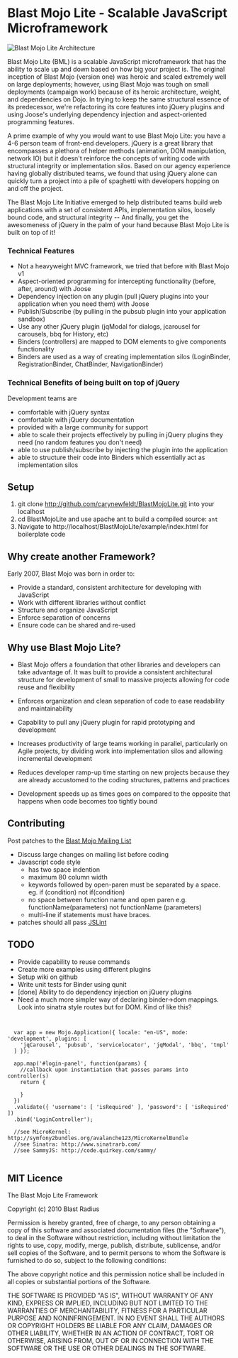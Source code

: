 # Blast Mojo Lite - Scalable JavaScript Microframework

![Blast Mojo Lite Architecture](http://mojo.bueza.com/bml/architecture.png)

Blast Mojo Lite (BML) is a scalable JavaScript microframework that has the ability to scale up and down based on how big your project is. The original inception of Blast Mojo (version one) was heroic and scaled extremely well on large deployments; however, using Blast Mojo was tough on small deployments (campaign work) because of its heroic architecture, weight, and dependencies on Dojo. In trying to keep the same structural essence of its predecessor, we're refactoring its core features into jQuery plugins and using Joose's underlying dependency injection and aspect-oriented programming features.

A prime example of why you would want to use Blast Mojo Lite: you have a 4-6 person team of front-end developers. jQuery is a great library that encompasses a plethora of helper methods (animation, DOM manipulation, network IO) but it doesn't reinforce the concepts of writing code with structural integrity or implementation silos. Based on our agency experience having globally distributed teams, we found that using jQuery alone can quickly turn a project into a pile of spaghetti with developers hopping on and off the project.

The Blast Mojo Lite Initiative emerged to help distributed teams build web applications with a set of consistent APIs, implementation silos, loosely bound code, and structural integrity -- And finally, you get the awesomeness of jQuery in the palm of your hand because Blast Mojo Lite is built on top of it!

### Technical Features

* Not a heavyweight MVC framework, we tried that before with Blast Mojo v1
* Aspect-oriented programming for intercepting functionality (before, after, around) with Joose
* Dependency injection on any plugin (pull jQuery plugins into your application when you need them) with Joose
* Publish/Subscribe (by pulling in the pubsub plugin into your application sandbox)
* Use any other jQuery plugin (jqModal for dialogs, jcarousel for carousels, bbq for History, etc)
* Binders (controllers) are mapped to DOM elements to give components functionality
* Binders are used as a way of creating implementation silos (LoginBinder, RegistrationBinder, ChatBinder, NavigationBinder)

### Technical Benefits of being built on top of jQuery

Development teams are

* comfortable with jQuery syntax 
* comfortable with jQuery documentation 
* provided with a large community for support
* able to scale their projects effectively by pulling in jQuery plugins they need (no random features you don't need)
* able to use publish/subscribe by injecting the plugin into the application
* able to structure their code into Binders which essentially act as implementation silos

## Setup

1. git clone http://github.com/carynewfeldt/BlastMojoLite.git into your localhost 
1. cd BlastMojoLite and use apache ant to build a compiled source: <code>ant</code>
1. Navigate to http://localhost/BlastMojoLite/example/index.html for boilerplate code

## Why create another Framework?

Early 2007, Blast Mojo was born in order to:

* Provide a standard, consistent architecture for developing with JavaScript
* Work with different libraries without conflict
* Structure and organize JavaScript
* Enforce separation of concerns
* Ensure code can be shared and re-used


## Why use Blast Mojo Lite?

* Blast Mojo offers a foundation that other libraries and developers can take advantage of. It was built to provide a consistent architectural structure for development of small to massive projects allowing for code reuse and flexibility

* Enforces organization and clean separation of code to ease readability and maintainability

* Capability to pull any jQuery plugin for rapid prototyping and development
 
* Increases productivity of large teams working in parallel, particularly on Agile projects, by dividing work into implementation silos and allowing incremental development

* Reduces developer ramp-up time starting on new projects because they are already accustomed to the coding structures, patterns and practices

* Development speeds up as times goes on compared to the opposite that happens when code becomes too tightly bound

## Contributing

Post patches to the [Blast Mojo Mailing List](http://groups.google.com/group/blast-mojo)

* Discuss large changes on mailing list before coding
* Javascript code style
  * has two space indention
  * maximum 80 column width
  * keywords followed by open-paren must be separated by a space. eg. if (condition) not if(condition)
  * no space between function name and open paren e.g. functionName(parameters) not functionName (parameters)
  * multi-line if statements must have braces.
* patches should all pass [JSLint](http://jslint.com) 

## TODO

* Provide capability to reuse commands 
* Create more examples using different plugins
* Setup wiki on github
* Write unit tests for Binder using qunit
* [done] Ability to do dependency injection on jQuery plugins
* Need a much more simpler way of declaring binder->dom mappings. Look into sinatra style routes but for DOM. Kind of like this?

<pre><code>
  
  var app = new Mojo.Application({ locale: "en-US", mode: 'development', plugins: [
    'jqCarousel', 'pubsub', 'servicelocator', 'jqModal', 'bbq', 'tmpl'
  ] });

  app.map('#login-panel', function(params) {
    //callback upon instantiation that passes params into controller(s)
    return {
  
    }
  })
  .validate({ 'username': [ 'isRequired' ], 'password': [ 'isRequired' ])
  .bind('LoginController');
  
  //see MicroKernel: http://symfony2bundles.org/avalanche123/MicroKernelBundle
  //see Sinatra: http://www.sinatrarb.com/
  //see SammyJS: http://code.quirkey.com/sammy/
  
</code></pre>

## MIT Licence

The Blast Mojo Lite Framework

Copyright (c) 2010 Blast Radius

Permission is hereby granted, free of charge, to any person obtaining a copy
of this software and associated documentation files (the "Software"), to deal
in the Software without restriction, including without limitation the rights
to use, copy, modify, merge, publish, distribute, sublicense, and/or sell
copies of the Software, and to permit persons to whom the Software is
furnished to do so, subject to the following conditions:

The above copyright notice and this permission notice shall be included in
all copies or substantial portions of the Software.

THE SOFTWARE IS PROVIDED "AS IS", WITHOUT WARRANTY OF ANY KIND, EXPRESS OR
IMPLIED, INCLUDING BUT NOT LIMITED TO THE WARRANTIES OF MERCHANTABILITY,
FITNESS FOR A PARTICULAR PURPOSE AND NONINFRINGEMENT. IN NO EVENT SHALL THE
AUTHORS OR COPYRIGHT HOLDERS BE LIABLE FOR ANY CLAIM, DAMAGES OR OTHER
LIABILITY, WHETHER IN AN ACTION OF CONTRACT, TORT OR OTHERWISE, ARISING FROM,
OUT OF OR IN CONNECTION WITH THE SOFTWARE OR THE USE OR OTHER DEALINGS IN
THE SOFTWARE.